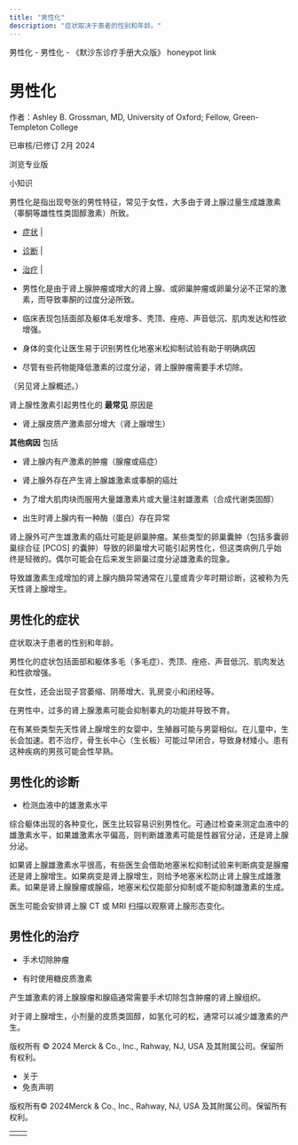 ```yaml
---
title: "男性化"
description: "症状取决于患者的性别和年龄。"
---
```


﻿男性化 \- 男性化 \- 《默沙东诊疗手册大众版》 honeypot link

# 男性化

作者：Ashley B. Grossman, MD, University of Oxford; Fellow, Green-Templeton College

已审核/已修订 2月 2024

浏览专业版

小知识

男性化是指出现夸张的男性特征，常见于女性，大多由于肾上腺过量生成雄激素（睾酮等雄性性类固醇激素）所致。

- [症状](#症状_v772637_zh) \|
- [诊断](#诊断_v12537829_zh) \|
- [治疗](#治疗_v772645_zh) \|

- 男性化是由于肾上腺肿瘤或增大的肾上腺、或卵巢肿瘤或卵巢分泌不正常的激素，而导致睾酮的过度分泌所致。

- 临床表现包括面部及躯体毛发增多、秃顶、痤疮、声音低沉、肌肉发达和性欲增强。

- 身体的变化让医生易于识别男性化地塞米松抑制试验有助于明确病因

- 尽管有些药物能降低激素的过度分泌，肾上腺肿瘤需要手术切除。


（另见肾上腺概述。）

肾上腺性激素引起男性化的 **最常见** 原因是

- 肾上腺皮质产激素部分增大（肾上腺增生）


**其他病因** 包括

- 肾上腺内有产激素的肿瘤（腺瘤或癌症）

- 肾上腺外存在产生肾上腺雄激素或睾酮的癌灶

- 为了增大肌肉块而服用大量雄激素片或大量注射雄激素（合成代谢类固醇）

- 出生时肾上腺内有一种酶（蛋白）存在异常


肾上腺外可产生雄激素的癌灶可能是卵巢肿瘤。某些类型的卵巢囊肿（包括多囊卵巢综合征 \[PCOS\] 的囊肿）导致的卵巢增大可能引起男性化，但这类病例几乎始终是轻微的。偶尔可能会在后来发生卵巢过度分泌雄激素的现象。

导致雄激素生成增加的肾上腺内酶异常通常在儿童或青少年时期诊断，这被称为先天性肾上腺增生。

## 男性化的症状

症状取决于患者的性别和年龄。

男性化的症状包括面部和躯体多毛（多毛症）、秃顶、痤疮、声音低沉、肌肉发达和性欲增强。

在女性，还会出现子宫萎缩、阴蒂增大、乳房变小和闭经等。

在男性中，过多的肾上腺激素可能会抑制睾丸的功能并导致不育。

在有某些类型先天性肾上腺增生的女婴中，生殖器可能与男婴相似。在儿童中，生长会加速。若不治疗，骨生长中心（生长板）可能过早闭合，导致身材矮小。患有这种疾病的男孩可能会性早熟。

## 男性化的诊断

- 检测血液中的雄激素水平


综合躯体出现的各种变化，医生比较容易识别男性化。可通过检查来测定血液中的雄激素水平，如果雄激素水平偏高，则判断雄激素可能是性器官分泌，还是肾上腺分泌。

如果肾上腺雄激素水平很高，有些医生会借助地塞米松抑制试验来判断病变是腺瘤还是肾上腺增生。如果病变是肾上腺增生，则给予地塞米松防止肾上腺生成雄激素。如果是肾上腺腺瘤或腺癌，地塞米松仅能部分抑制或不能抑制雄激素的生成。

医生可能会安排肾上腺 CT 或 MRI 扫描以观察肾上腺形态变化。

## 男性化的治疗

- 手术切除肿瘤

- 有时使用糖皮质激素


产生雄激素的肾上腺腺瘤和腺癌通常需要手术切除包含肿瘤的肾上腺组织。

对于肾上腺增生，小剂量的皮质类固醇，如氢化可的松，通常可以减少雄激素的产生。



版权所有 © 2024
Merck & Co., Inc., Rahway, NJ, USA 及其附属公司。保留所有权利。

- 关于
- 免责声明

版权所有© 2024Merck & Co., Inc., Rahway, NJ, USA 及其附属公司。保留所有权利。

|     |     |
| --- | --- |
|  |  |
